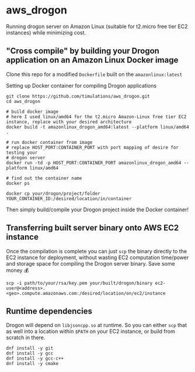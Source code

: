 # aws_drogon
Running drogon server on Amazon Linux (suitable for t2.micro free tier EC2 instances) while minimizing cost.

## "Cross compile" by building your Drogon application on an Amazon Linux Docker image
Clone this repo for a modified `Dockerfile` built on the `amazonlinux:latest`

Setting up Docker container for compiling Drogon applications
```
git clone https://github.com/timulations/aws_drogon.git
cd aws_drogon

# build docker image
# here I used linux/amd64 for the t2.micro Amazon-Linux free tier EC2 instance, replace with your desired architecture
docker build -t amazonlinux_drogon_amd64:latest --platform linux/amd64 .

# run docker container from image
# replace HOST_PORT:CONTAINER_PORT with port mapping of desire for testing your
# drogon server
docker run -td -p HOST_PORT:CONTAINER_PORT amazonlinux_drogon_amd64 --platform linux/amd64

# find out the container name
docker ps

docker cp your/drogon/project/folder YOUR_CONTAINER_ID:/desired/location/in/container
```

Then simply build/compile your Drogon project inside the Docker container!

## Transferring built server binary onto AWS EC2 instance
Once the compilation is complete you can just `scp` the binary directly to the EC2 instance for deployment, without wasting EC2 computation time/power and storage space for compiling the Drogon server binary. Save some money 💰
```
scp -i path/to/your/rsa/key.pem your/built/drogon/binary ec2-user@<address>.<geo>.compute.amazonaws.com:/desired/location/on/ec2/instance
```

## Runtime dependencies
Drogon will depend on `libjsoncpp.so` at runtime. So you can either `scp` that as well into a location within `$PATH` on your EC2 instance, or build from scratch in there.
```
dnf install -y git
dnf install -y gcc
dnf install -y gcc-c++
dnf install -y cmake
```

